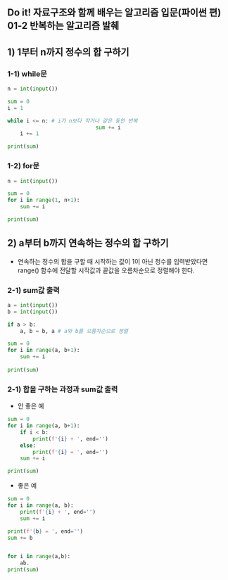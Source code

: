 ## Do it! 자료구조와 함께 배우는 알고리즘 입문(파이썬 편) 01-2 반복하는 알고리즘 발췌

## 1) 1부터 n까지 정수의 합 구하기 

### 1-1) while문
```python
n = int(input())

sum = 0
i = 1

while i <= n: # i가 n보다 작거나 같은 동안 반복
							sum += i
	i += 1

print(sum)
```

### 1-2) for문
```python
n = int(input())

sum = 0
for i in range(1, n+1):
	sum += i

print(sum)
```

## 2) a부터 b까지 연속하는 정수의 합 구하기
- 연속하는 정수의 합을 구할 때 시작하는 값이 1이 아닌 정수를 입력받았다면 range() 함수에 전달할 시작값과 끝값을 오름차순으로 정렬해야 한다.

### 2-1) sum값 출력
```python
a = int(input())
b = int(input())

if a > b: 
	a, b = b, a # a와 b를 오름차순으로 정렬

sum = 0
for i in range(a, b+1):
	sum += i
  
print(sum)
```

### 2-1) 합을 구하는 과정과 sum값 출력 

- 안 좋은 예
```python
sum = 0
for i in range(a, b+1):
	if i < b:
		print(f'{i} + ', end='')
	else:
		print(f'{i} = ', end='')
	sum += i

print(sum)
```

- 좋은 예
```python
sum = 0
for i in range(a, b):
	print(f'{i} + ', end='')
	sum += i

print(f'{b} = ', end='')
sum += b


for i in range(a,b):
	ab.   
print(sum)
```




